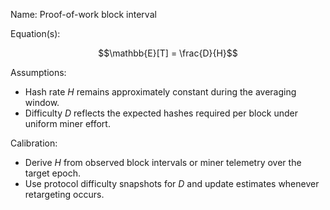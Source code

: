 Name: Proof-of-work block interval

Equation(s):
```math
\mathbb{E}[T] = \frac{D}{H}
```

Assumptions:
- Hash rate $H$ remains approximately constant during the averaging window.
- Difficulty $D$ reflects the expected hashes required per block under uniform miner effort.

Calibration:
- Derive $H$ from observed block intervals or miner telemetry over the target epoch.
- Use protocol difficulty snapshots for $D$ and update estimates whenever retargeting occurs.
